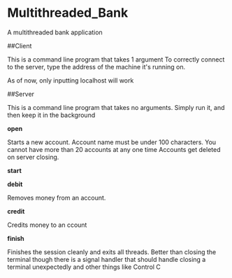 # Multithreaded_Bank
A multithreaded bank application

##Client

This is a command line program that takes 1 argument
To correctly connect to the server, type the address of the machine 
it's running on. 

As of now, only inputting localhost will work

##Server

This is a command line program that takes no arguments. Simply run it, and then keep it in the background

**open**

Starts a new account. Account name must be under 100 characters. You cannot have more than 20 accounts at any one time
Accounts get deleted on server closing.

**start**

**debit**

Removes money from an account. 

**credit**

Credits money to an ccount

**finish**

Finishes the session cleanly and exits all threads. Better than closing the terminal though
there is a signal handler that should handle closing a terminal unexpectedly and other things like Control C
